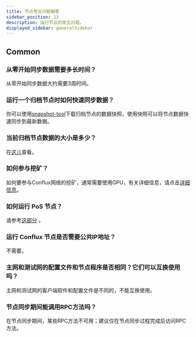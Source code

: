 ```yaml
---
title: 节点常见问题解答
sidebar_position: 13
description: 运行节点的常见问题。
displayed_sidebar: generalSidebar
---
```


## Common

### 从零开始同步数据需要多长时间？

从零开始同步数据大约需要3周时间。

### 运行一个归档节点时如何快速同步数据？

你可以使用[snapshot-tool](./snapshot-tool.md)下载归档节点的数据快照，使用快照可以将节点数据快速同步到最新数据。

### 当前归档节点数据的大小是多少？

在[这儿](./snapshot-tool#whats-the-snapshot-data-size)查看。

### 如何参与挖矿？

如何要参与Conflux网络的挖矿，通常需要使用GPU，有关详细信息，请点击[详细信息](https://forum.conflux.fun/t/conflux-tethys-gpu-mining-instruction-v1-1-4/3775)。

### 如何运行 PoS 节点？

请参考[这部分](/docs/general/mine-stake/stake/) 。

### 运行 Conflux 节点是否需要公共IP地址？

不需要。

### 主网和测试网的配置文件和节点程序是否相同？它们可以互换使用吗？

主网和测试网的客户端软件和配置文件是不同的，不能互换使用。

### 节点同步期间能调用RPC方法吗？

在节点同步期间，某些RPC方法不可用；建议仅在节点同步过程完成后访问RPC方法。
